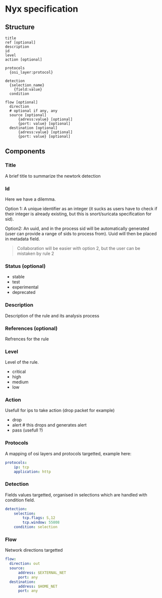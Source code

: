 # Nyx specification

## Structure


```
title
ref [optional]
description
id
level
action [optional]

protocols
  {osi_layer:protocol}

detection
  {selection_name}
    {field:value}
  condition

flow [optional]
  direction
  # optional if any, any
  source [optional]
      {adress:value} [optional]
      {port: value} [optional]
  destination [optional]
      {adress:value} [optional]
      {port: value} [optional]
```

## Components

### Title

A brief title to summarize the newtork detection

### Id

Here we have a dilemma.

Option 1: A unique identifier as an integer (it sucks as users have to check if their integer is already existing, but this is snort/suricata specification for sid).

Option2: An uuid, and in the process sid will be automatically generated (user can provide a range of sids to process from). Uuid will then be placed in metadata field.

> Collaboration will be easier with option 2, but the user can be mistaken by rule 2 

### Status (optional)

- stable
- test
- experimental
- deprecated

### Description

Description of the rule and its analysis process 

### References (optional)

Refrences for the rule

### Level

Level of the rule.
- critical
- high
- medium
- low

### Action

Usefull for ips to take action (drop packet for example)

- drop
- alert # this drops and generates alert
- pass (usefull ?)


### Protocols

A mapping of osi layers and protocols targetted, example here:

```yaml
protocols:
    ip: tcp
    application: http
```

### Detection

Fields values targetted, organised in selections which are handled with condition field.

```yml
detection:
    selection:
        tcp.flags: S,12
        tcp.window: 55808
    condition: selection
```

### Flow

Network directions targetted

```yaml
flow:
  direction: out
  source: 
      address: $EXTERNAL_NET
      port: any
  destination:
      address: $HOME_NET
      port: any
```